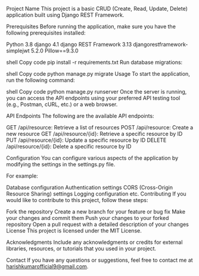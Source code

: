 Project Name
This project is a basic CRUD (Create, Read, Update, Delete) application built using Django REST Framework.

Prerequisites
Before running the application, make sure you have the following prerequisites installed:

Python 3.8
django 4.1
django REST Framework 3.13
djangorestframework-simplejwt 5.2.0
Pillow==9.3.0

shell
Copy code
pip install -r requirements.txt
Run database migrations:

shell
Copy code
python manage.py migrate
Usage
To start the application, run the following command:

shell
Copy code
python manage.py runserver
Once the server is running, you can access the API endpoints using your preferred API testing tool (e.g., Postman, cURL, etc.) or a web browser.

API Endpoints
The following are the available API endpoints:

GET /api/resource: Retrieve a list of resources
POST /api/resource: Create a new resource
GET /api/resource/{id}: Retrieve a specific resource by ID
PUT /api/resource/{id}: Update a specific resource by ID
DELETE /api/resource/{id}: Delete a specific resource by ID

Configuration
You can configure various aspects of the application by modifying the settings in the settings.py file.

For example:

Database configuration
Authentication settings
CORS (Cross-Origin Resource Sharing) settings
Logging configuration
etc.
Contributing
If you would like to contribute to this project, follow these steps:

Fork the repository
Create a new branch for your feature or bug fix
Make your changes and commit them
Push your changes to your forked repository
Open a pull request with a detailed description of your changes
License
This project is licensed under the MIT License.

Acknowledgments
Include any acknowledgments or credits for external libraries, resources, or tutorials that you used in your project.

Contact
If you have any questions or suggestions, feel free to contact me at harishkumarofficial9@gmail.com.


